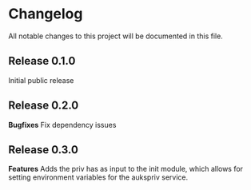 # Changelog

All notable changes to this project will be documented in this file.

## Release 0.1.0
Initial public release

## Release 0.2.0
**Bugfixes**
Fix dependency issues

## Release 0.3.0
**Features**
Adds the priv has as input to the init module, which allows for setting environment variables for the aukspriv service.
